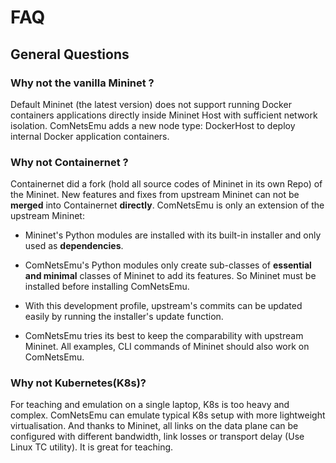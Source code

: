 # FAQ

## General Questions

### Why not the vanilla Mininet ?

Default Mininet (the latest version) does not support running Docker containers
applications directly inside Mininet Host with sufficient network isolation.
ComNetsEmu adds a new node type: DockerHost to deploy internal Docker
application containers.

### Why not Containernet ?

Containernet did a fork (hold all source codes of Mininet in its own Repo) of the Mininet.
New features and fixes from upstream Mininet can not be **merged** into Containernet **directly**.
ComNetsEmu is only an extension of the upstream Mininet:

-   Mininet's Python modules are installed with its built-in installer and only used as **dependencies**.

-   ComNetsEmu's Python modules only create sub-classes of **essential and
	minimal** classes of Mininet to add its features.
	So Mininet must be installed before installing ComNetsEmu.

-   With this development profile, upstream's commits can be updated easily by
	running the installer's update function.

-   ComNetsEmu tries its best to keep the comparability with upstream Mininet.
	All examples, CLI commands of Mininet should also work on ComNetsEmu.

### Why not Kubernetes(K8s)?

For teaching and emulation on a single laptop, K8s is too heavy and complex.
ComNetsEmu can emulate typical K8s setup with more lightweight virtualisation.
And thanks to Mininet, all links on the data plane can be configured with
different bandwidth, link losses or transport delay (Use Linux TC utility).
It is great for teaching.

